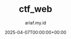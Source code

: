 ---
title: "ctf_web"
date: 2025-04-07T00:00:00+00:00
author: ariaf.my.id
layout: repo_post
permalink: /blog/ctf_web
repo:
  preview: https://raw.githubusercontent.com/ariafatah0711/ctf/refs/heads/main/preview.png
  demo: https://ctf.ariaf.my.id
  source: https://github.com/ariafatah0711/ctf
  desc: >
    <b>ctf_web</b> adalah aplikasi web untuk mengelola challenge dan kompetisi <b>CTF (Capture The Flag)</b>. 
    Dibangun menggunakan teknologi modern seperti <b>Vue.js</b>, <b>Supabase</b>, dan <b>TailwindCSS</b> untuk memberikan pengalaman pengguna yang cepat, aman, dan efisien.<br><br>

    <b>Fitur utama meliputi:</b><br>
    • Manajemen user dan autentikasi menggunakan <b>Supabase Auth</b><br>
    • <b>CRUD challenge</b> untuk role <i>admin</i> dan <i>maker</i><br>
    • <b>Submit flag</b> & <b>leaderboard</b> otomatis<br>
    • Halaman <b>profil</b> yang menampilkan challenge yang telah diselesaikan<br><br>

    Proyek ini bersifat <b>open-source</b> dan dikembangkan sebagai latihan serta kontribusi terhadap komunitas. 
    Semua masukan dan kontribusi sangat dihargai!
  tags: [Vue, Supabase, TailwindCSS, CTF, Auth]
tags: [web, repo]
---